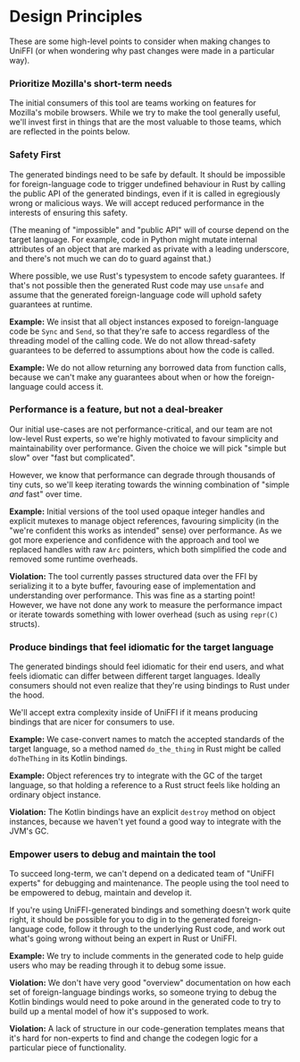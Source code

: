 # Design Principles

These are some high-level points to consider when making changes to UniFFI (or when wondering why past changes were made in a particular way).


### Prioritize Mozilla's short-term needs

The initial consumers of this tool are teams working on features for Mozilla's mobile browsers.
While we try to make the tool generally useful, we'll invest first in things that are the most valuable
to those teams, which are reflected in the points below.


### Safety First

The generated bindings need to be safe by default. It should be impossible for foreign-language code
to trigger undefined behaviour in Rust by calling the public API of the generated bindings, even if it
is called in egregiously wrong or malicious ways. We will accept reduced performance in the interests
of ensuring this safety.

(The meaning of "impossible" and "public API" will of course depend on the target language. For example,
code in Python might mutate internal attributes of an object that are marked as private with a leading
underscore, and there's not much we can do to guard against that.)

Where possible, we use Rust's typesystem to encode safety guarantees. If that's not possible then the
generated Rust code may use `unsafe` and assume that the generated foreign-language code will uphold
safety guarantees at runtime.

**Example:** We insist that all object instances exposed to foreign-language code be `Sync` and `Send`,
so that they're safe to access regardless of the threading model of the calling code. We do not allow
thread-safety guarantees to be deferred to assumptions about how the code is called.

**Example:** We do not allow returning any borrowed data from function calls, because we can't make
any guarantees about when or how the foreign-language could access it.


### Performance is a feature, but not a deal-breaker

Our initial use-cases are not performance-critical, and our team are not low-level Rust experts,
so we're highly motivated to favour simplicity and maintainability over performance. Given the choice
we will pick "simple but slow" over "fast but complicated".

However, we know that performance can degrade through thousands of tiny cuts, so we'll keep iterating
towards the winning combination of "simple *and* fast" over time.

**Example:** Initial versions of the tool used opaque integer handles and explicit mutexes to manage
object references, favouring simplicity (in the "we're confident this works as intended" sense) over
performance. As we got more experience and confidence with the approach and tool we replaced handles with
raw `Arc` pointers, which both simplified the code and removed some runtime overheads.

**Violation:** The tool currently passes structured data over the FFI by serializing it to a byte
buffer, favouring ease of implementation and understanding over performance. This was fine as a starting
point! However, we have not done any work to measure the performance impact or iterate towards something
with lower overhead (such as using `repr(C)` structs).


### Produce bindings that feel idiomatic for the target language

The generated bindings should feel idiomatic for their end users, and what feels idiomatic can differ
between different target languages. Ideally consumers should not even realize that they're using
bindings to Rust under the hood.

We'll accept extra complexity inside of UniFFI if it means producing bindings that are nicer for consumers to use.

**Example:** We case-convert names to match the accepted standards of the target language,
so a method named `do_the_thing` in Rust might be called `doTheThing` in its Kotlin bindings.

**Example:** Object references try to integrate with the GC of the target language, so that holding
a reference to a Rust struct feels like holding an ordinary object instance.

**Violation:** The Kotlin bindings have an explicit `destroy` method on object instances, because we haven't
yet found a good way to integrate with the JVM's GC.


### Empower users to debug and maintain the tool

To succeed long-term, we can't depend on a dedicated team of "UniFFI experts" for debugging and maintenance.
The people using the tool need to be empowered to debug, maintain and develop it.

If you're using UniFFI-generated bindings and something doesn't work quite right, it should be possible
for you to dig in to the generated foreign-language code, follow it through to the underlying Rust code,
and work out what's going wrong without being an expert in Rust or UniFFI.

**Example:** We try to include comments in the generated code to help guide users who may be reading
through it to debug some issue.

**Violation:** We don't have very good "overview" documentation on how each set of foreign-language bindings
works, so someone trying to debug the Kotlin bindings would need to poke around in the generated code to
try to build up a mental model of how it's supposed to work.

**Violation:** A lack of structure in our code-generation templates means that it's hard for non-experts
to find and change the codegen logic for a particular piece of functionality.
